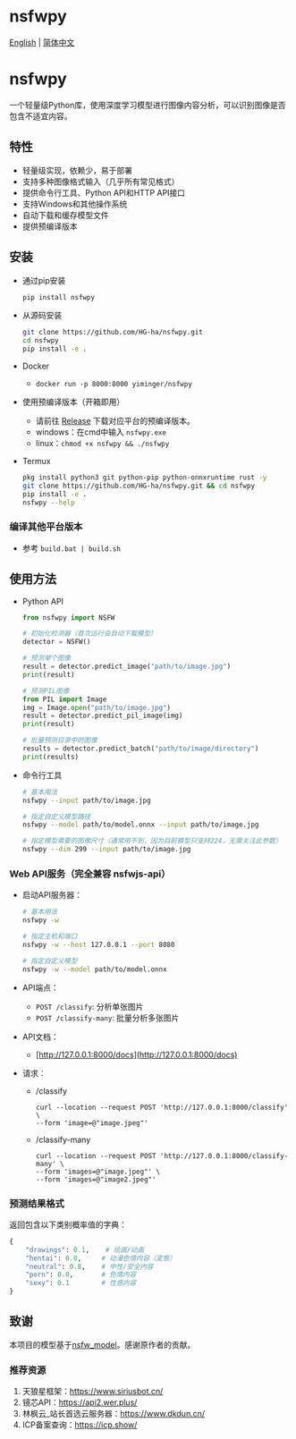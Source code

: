 # nsfwpy

[English](README_EN.md) | [简体中文](README.md)

# nsfwpy
一个轻量级Python库，使用深度学习模型进行图像内容分析，可以识别图像是否包含不适宜内容。

## 特性

- 轻量级实现，依赖少，易于部署
- 支持多种图像格式输入（几乎所有常见格式）
- 提供命令行工具、Python API和HTTP API接口
- 支持Windows和其他操作系统
- 自动下载和缓存模型文件
- 提供预编译版本

## 安装

- 通过pip安装

    ```bash
    pip install nsfwpy
    ```

- 从源码安装

    ```bash
    git clone https://github.com/HG-ha/nsfwpy.git
    cd nsfwpy
    pip install -e .
    ```
    
- Docker
    - `docker run -p 8000:8000 yiminger/nsfwpy`

- 使用预编译版本（开箱即用）
    - 请前往 [Release](https://github.com/HG-ha/nsfwpy/releases) 下载对应平台的预编译版本。
    - windows：在cmd中输入 `nsfwpy.exe`
    - linux：`chmod +x nsfwpy && ./nsfwpy`

- Termux
    ```bash
    pkg install python3 git python-pip python-onnxruntime rust -y
    git clone https://github.com/HG-ha/nsfwpy.git && cd nsfwpy
    pip install -e .
    nsfwpy --help
    ```

### 编译其他平台版本
- 参考 `build.bat | build.sh`


## 使用方法

- Python API

    ```python
    from nsfwpy import NSFW

    # 初始化检测器（首次运行会自动下载模型）
    detector = NSFW()

    # 预测单个图像
    result = detector.predict_image("path/to/image.jpg")
    print(result)

    # 预测PIL图像
    from PIL import Image
    img = Image.open("path/to/image.jpg")
    result = detector.predict_pil_image(img)
    print(result)

    # 批量预测目录中的图像
    results = detector.predict_batch("path/to/image/directory")
    print(results)
    ```

- 命令行工具

    ```bash
    # 基本用法
    nsfwpy --input path/to/image.jpg

    # 指定自定义模型路径
    nsfwpy --model path/to/model.onnx --input path/to/image.jpg

    # 指定模型需要的图像尺寸（通常用不到，因为目前模型只支持224，无需关注此参数）
    nsfwpy --dim 299 --input path/to/image.jpg
    ```

### Web API服务（完全兼容 nsfwjs-api）

- 启动API服务器：

    ```bash
    # 基本用法
    nsfwpy -w

    # 指定主机和端口
    nsfwpy -w --host 127.0.0.1 --port 8080

    # 指定自定义模型
    nsfwpy -w --model path/to/model.onnx
    ```

- API端点：
    - `POST /classify`: 分析单张图片
    - `POST /classify-many`: 批量分析多张图片

- API文档：
    - [http://127.0.0.1:8000/docs](http://127.0.0.1:8000/docs)

- 请求：
    - /classify
        ```
        curl --location --request POST 'http://127.0.0.1:8000/classify' \
        --form 'image=@"image.jpeg"'
        ```
    - /classify-many
        ```
        curl --location --request POST 'http://127.0.0.1:8000/classify-many' \
        --form 'images=@"image.jpeg"' \
        --form 'images=@"image2.jpeg"'
        ```
    

### 预测结果格式

返回包含以下类别概率值的字典：
```python
{
    "drawings": 0.1,    # 绘画/动画
    "hentai": 0.0,     # 动漫色情内容（変態）
    "neutral": 0.8,    # 中性/安全内容
    "porn": 0.0,       # 色情内容
    "sexy": 0.1        # 性感内容
}
```

## 致谢

本项目的模型基于[nsfw_model](https://github.com/GantMan/nsfw_model)。感谢原作者的贡献。

### 推荐资源
1.  天狼星框架：<https://www.siriusbot.cn/>
2.  镜芯API：<https://api2.wer.plus/>
3.  林枫云_站长首选云服务器：<https://www.dkdun.cn/>
4.  ICP备案查询：<https://icp.show/>
